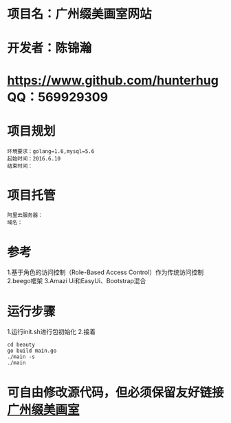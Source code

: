 # 项目名：广州缀美画室网站
# 开发者：陈锦瀚
# https://www.github.com/hunterhug QQ：569929309

# 项目规划
	环境要求：golang=1.6,mysql=5.6
	起始时间：2016.6.10
	结束时间：

# 项目托管
	阿里云服务器：
	域名：

# 参考
1.基于角色的访问控制（Role-Based Access Control）作为传统访问控制
2.beego框架
3.Amazi Ui和EasyUi、Bootstrap混合

# 运行步骤
1.运行init.sh进行包初始化
2.接着

	cd beauty
	go build main.go
	./main -s
	./main

# 可自由修改源代码，但必须保留友好链接<a href="">广州缀美画室</a>
	